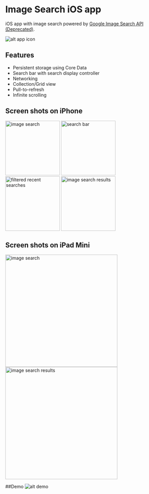 # Image Search iOS app
iOS app with image search powered by [Google Image Search API (Deprecated)](https://developers.google.com/image-search/).

![alt app icon](https://s3-ap-southeast-1.amazonaws.com/sebng/projects/ios-imagesearch/AppIcon/ic_imagesearch.320.png)

## Features
- Persistent storage using Core Data
- Search bar with search display controller
- Networking
- Collection/Grid view
- Pull-to-refresh
- Infinite scrolling

## Screen shots on iPhone
<img src='https://s3-ap-southeast-1.amazonaws.com/sebng/projects/ios-imagesearch/Screenshots/iPhone5S/photo+1.PNG' alt='image search' width='170'/>
<img src='https://s3-ap-southeast-1.amazonaws.com/sebng/projects/ios-imagesearch/Screenshots/iPhone5S/photo+4.PNG' alt='search bar' width='170'/>
<img src='https://s3-ap-southeast-1.amazonaws.com/sebng/projects/ios-imagesearch/Screenshots/iPhone5S/photo+2.PNG' alt='filtered recent searches' width='170'/>
<img src='https://s3-ap-southeast-1.amazonaws.com/sebng/projects/ios-imagesearch/Screenshots/iPhone5S/photo+3.PNG' alt='image search results' width='170'/>

## Screen shots on iPad Mini
<img src='https://s3-ap-southeast-1.amazonaws.com/sebng/projects/ios-imagesearch/Screenshots/iPadMini/photo+1.PNG' alt='image search' width='350'/>
<img src='https://s3-ap-southeast-1.amazonaws.com/sebng/projects/ios-imagesearch/Screenshots/iPadMini/photo+2.PNG' alt='image search results' width='350'/>

##Demo
![alt demo](https://s3-ap-southeast-1.amazonaws.com/sebng/projects/ios-imagesearch/Recordings/ios-imagesearch.demo-build1b.gif)

